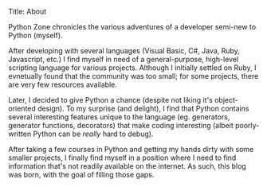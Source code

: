 Title: About

Python Zone chronicles the various adventures of a developer semi-new to Python (myself).

After developing with several languages (Visual Basic, C#, Java, Ruby, Javascript, etc.) I find myself in need of a general-purpose, high-level scripting language for various projects. Although I initially settled on Ruby, I evnetually found that the community was too small; for some projects, there are very few resources available.

Later, I decided to give Python a chance (despite not liking it's object-oriented design). To my surprise (and delight), I find that Python contains several interesting features unique to the language (eg. generators, generator functions, decorators) that make coding interesting (albeit poorly-written Python can be *really* hard to debug).

After taking a few courses in Python and getting my hands dirty with some smaller projects, I finally find myself in a position where I need to find information that's not readily available on the internet. As such, this blog was born, with the goal of filling those gaps.
